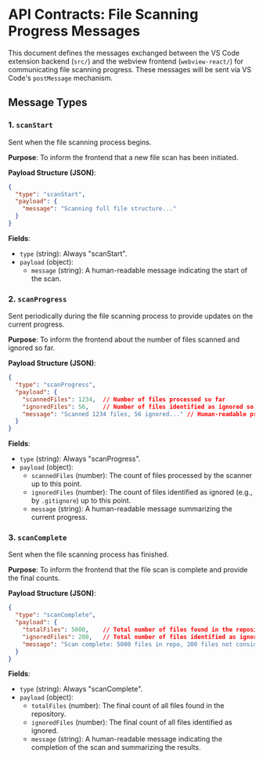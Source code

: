 # API Contracts: File Scanning Progress Messages

This document defines the messages exchanged between the VS Code extension backend (`src/`) and the webview frontend (`webview-react/`) for communicating file scanning progress. These messages will be sent via VS Code's `postMessage` mechanism.

## Message Types

### 1. `scanStart`

Sent when the file scanning process begins.

**Purpose**: To inform the frontend that a new file scan has been initiated.

**Payload Structure (JSON)**:
```json
{
  "type": "scanStart",
  "payload": {
    "message": "Scanning full file structure..."
  }
}
```

**Fields**:
- `type` (string): Always "scanStart".
- `payload` (object):
  - `message` (string): A human-readable message indicating the start of the scan.

### 2. `scanProgress`

Sent periodically during the file scanning process to provide updates on the current progress.

**Purpose**: To inform the frontend about the number of files scanned and ignored so far.

**Payload Structure (JSON)**:
```json
{
  "type": "scanProgress",
  "payload": {
    "scannedFiles": 1234,  // Number of files processed so far
    "ignoredFiles": 56,    // Number of files identified as ignored so far
    "message": "Scanned 1234 files, 56 ignored..." // Human-readable progress message
  }
}
```

**Fields**:
- `type` (string): Always "scanProgress".
- `payload` (object):
  - `scannedFiles` (number): The count of files processed by the scanner up to this point.
  - `ignoredFiles` (number): The count of files identified as ignored (e.g., by `.gitignore`) up to this point.
  - `message` (string): A human-readable message summarizing the current progress.

### 3. `scanComplete`

Sent when the file scanning process has finished.

**Purpose**: To inform the frontend that the file scan is complete and provide the final counts.

**Payload Structure (JSON)**:
```json
{
  "type": "scanComplete",
  "payload": {
    "totalFiles": 5000,    // Total number of files found in the repository
    "ignoredFiles": 200,   // Total number of files identified as ignored
    "message": "Scan complete: 5000 files in repo, 200 files not considered." // Final human-readable message
  }
}
```

**Fields**:
- `type` (string): Always "scanComplete".
- `payload` (object):
  - `totalFiles` (number): The final count of all files found in the repository.
  - `ignoredFiles` (number): The final count of all files identified as ignored.
  - `message` (string): A human-readable message indicating the completion of the scan and summarizing the results.
